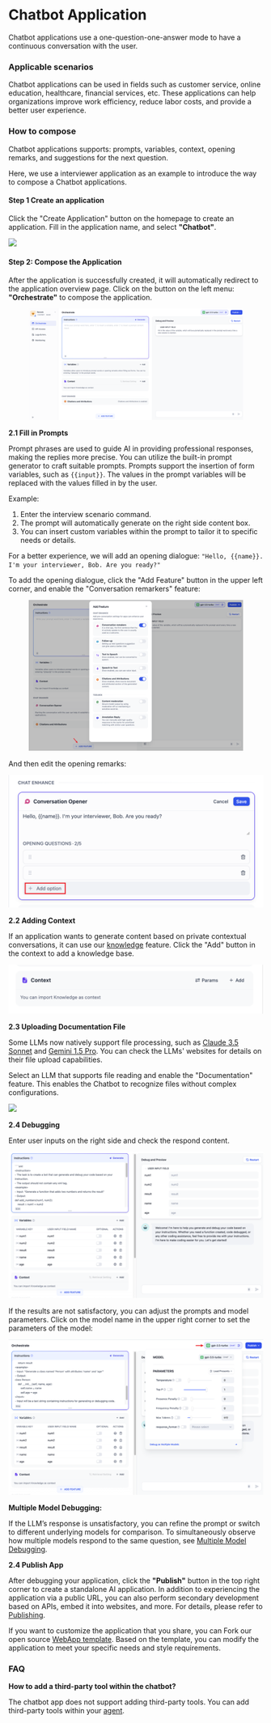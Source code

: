# Chatbot Application

Chatbot applications use a one-question-one-answer mode to have a continuous conversation with the user.

### Applicable scenarios

Chatbot applications can be used in fields such as customer service, online education, healthcare, financial services, etc. These applications can help organizations improve work efficiency, reduce labor costs, and provide a better user experience.

### How to compose

Chatbot applications supports: prompts, variables, context, opening remarks, and suggestions for the next question.

Here, we use a interviewer application as an example to introduce the way to compose a Chatbot applications.

#### Step 1 Create an application

Click the "Create Application" button on the homepage to create an application. Fill in the application name, and select **"Chatbot"**.

![](https://assets-docs.dify.ai/2024/12/8012e6ed06bfb10b239a4b999b1a0787.png)

#### Step 2: Compose the Application

After the application is successfully created, it will automatically redirect to the application overview page. Click on the button on the left menu: **"Orchestrate"** to compose the application.

<figure><img src="../../.gitbook/assets/compose-the-app.png" alt=""><figcaption></figcaption></figure>

**2.1 Fill in Prompts**

Prompt phrases are used to guide AI in providing professional responses, making the replies more precise. You can utilize the built-in prompt generator to craft suitable prompts. Prompts support the insertion of form variables, such as `{{input}}`. The values in the prompt variables will be replaced with the values filled in by the user.

Example:

1. Enter the interview scenario command.
2. The prompt will automatically generate on the right side content box.
3. You can insert custom variables within the prompt to tailor it to specific needs or details.

For a better experience, we will add an opening dialogue: `"Hello, {{name}}. I'm your interviewer, Bob. Are you ready?"`

To add the opening dialogue, click the "Add Feature" button in the upper left corner, and enable the "Conversation remarkers" feature:

<figure><img src="../../.gitbook/assets/conversation-remarkers.png" alt=""><figcaption></figcaption></figure>

And then edit the opening remarks:

![](../../.gitbook/assets/conversation-options.png)

**2.2 Adding Context**

If an application wants to generate content based on private contextual conversations, it can use our [knowledge](../knowledge-base/) feature. Click the "Add" button in the context to add a knowledge base.

![](../../../img/context.png)

**2.3 Uploading Documentation File**

Some LLMs now natively support file processing, such as [Claude 3.5 Sonnet](https://docs.anthropic.com/en/docs/build-with-claude/pdf-support) and [Gemini 1.5 Pro](https://ai.google.dev/api/files). You can check the LLMs' websites for details on their file upload capabilities.

Select an LLM that supports file reading and enable the "Documentation" feature. This enables the Chatbot to recognize files without complex configurations.

![](https://assets-docs.dify.ai/2024/11/823399d85e8ced5068dc9da4f693170e.png)

**2.4 Debugging**

Enter user inputs on the right side and check the respond content.

![](../../.gitbook/assets/debug.png)

If the results are not satisfactory, you can adjust the prompts and model parameters. Click on the model name in the upper right corner to set the parameters of the model:

![](../../.gitbook/assets/adjust-model-parameters.png)

**Multiple Model Debugging:**

If the LLM’s response is unsatisfactory, you can refine the prompt or switch to different underlying models for comparison. To simultaneously observe how multiple models respond to the same question, see [Multiple Model Debugging](./multiple-llms-debugging.md).


**2.4 Publish App**

After debugging your application, click the **"Publish"** button in the top right corner to create a standalone AI application. In addition to experiencing the application via a public URL, you can also perform secondary development based on APIs, embed it into websites, and more. For details, please refer to [Publishing](https://docs.dify.ai/guides/application-publishing).

If you want to customize the application that you share, you can Fork our open source [WebApp template](https://github.com/langgenius/webapp-conversation). Based on the template, you can modify the application to meet your specific needs and style requirements.

### FAQ

**How ​​to add a third-party tool within the chatbot?**

The chatbot app does not support adding third-party tools. You can add third-party tools within your [agent](../application-orchestrate/agent.md).
